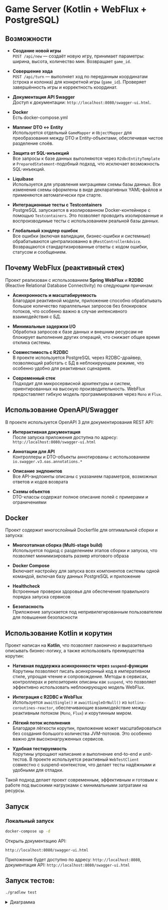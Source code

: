 # Game Server (Kotlin + WebFlux + PostgreSQL)

## Возможности

- **Создание новой игры**  
  `POST /api/new` — создаёт новую игру, принимает параметры: ширина, высота, количество мин. Возвращает `game_id`.

- **Совершение хода**  
  `POST /api/turn` — выполняет ход по переданным координатам (строка и колонка) для конкретной игры (`game_id`). Проверяет завершённость игры и корректность координат.

- **Документация API Swagger**  
  Доступ к документации: `http://localhost:8080/swagger-ui.html`.

- **Docker**  
  Есть docker-compose.yml

- **Маппинг DTO ↔ Entity**  
  Используется отдельный `GameMapper` и `ObjectMapper` для преобразования между DTO и Entity-объектами, обеспечивая чистое разделение слоёв.

- **Защита от SQL-инъекций**  
  Все запросы к базе данных выполняются через `R2dbcEntityTemplate` и `PreparedStatement`-подобный подход, что исключает возможность SQL-инъекций.

- **Liquibase**  
  Используется для управления миграциями схемы базы данных. Все изменения схемы оформлены в виде декларативных YAML-файлов и применяются автоматически при старте.

- **Интеграционные тесты с Testcontainers**  
  PostgreSQL запускается в изолированном Docker-контейнере с помощью `Testcontainers`. Это позволяет проводить изолированные и воспроизводимые тесты с использованием реальной базы данных.

- **Глобальный хэндлер ошибок**  
  Все ошибки (включая валидации, бизнес-ошибки и системные) обрабатываются централизованно в `@RestControllerAdvice`. Возвращаются стандартизированные ответы с кодом ошибки, статусом и сообщением.

## Почему WebFlux (реактивный стек)

Проект реализован с использованием **Spring WebFlux** и **R2DBC** (Reactive Relational Database Connectivity) по следующим причинам:

- **Асинхронность и масштабируемость**  
  Благодаря реактивной модели, приложение способно обрабатывать большое количество параллельных запросов без блокировок потоков, что особенно важно в случае интенсивного взаимодействия с БД.

- **Минимальные задержки I/O**  
  Обработка запросов к базе данных и внешним ресурсам не блокирует выполнение других операций, что снижает общее время отклика системы.

- **Совместимость с R2DBC**  
  В проекте используется PostgreSQL через R2DBC-драйвер, позволяющий работать с БД в неблокирующем режиме, что особенно удобно для реактивных сценариев.

- **Современный стек**  
  Подходит для микросервисной архитектуры и систем, ориентированных на высокую производительность. WebFlux предоставляет гибкую модель программирования через `Mono` и `Flux`.

## Использование OpenAPI/Swagger

В проекте используется OpenAPI 3 для документирования REST API:

- **Интерактивная документация**  
  После запуска приложения доступна по адресу: `http://localhost:8080/swagger-ui.html`

- **Аннотации для API**  
  Контроллеры и DTO-объекты аннотированы с использованием `io.swagger.v3.oas.annotations.*`

- **Описание эндпоинтов**  
  Все API-эндпоинты описаны с указанием параметров, возможных ответов и кодов возврата

- **Схемы объектов**  
  DTO-классы содержат полное описание полей с примерами и ограничениями

## Docker

Проект содержит многослойный Dockerfile для оптимальной сборки и запуска:

- **Многоэтапная сборка (Multi-stage build)**  
  Используется подход с разделением этапов сборки и запуска, что позволяет минимизировать размер итогового образа

- **Docker Compose**  
  Включает настройку для запуска всех компонентов системы одной командой, включая базу данных PostgreSQL и приложение

- **Healthcheck**  
  Встроенные проверки здоровья для обеспечения правильного порядка запуска сервисов

- **Безопасность**  
  Приложение запускается под непривилегированным пользователем для повышения безопасности

## Использование Kotlin и корутин

Проект написан на **Kotlin**, что позволяет лаконично и выразительно описывать бизнес-логику, а также использовать преимущества корутин:

- **Нативная поддержка асинхронности через `suspend`-функции**  
  Корутины позволяют писать асинхронный код в императивном стиле, упрощая чтение и сопровождение. Методы в сервисах, контроллерах и репозиториях описаны как `suspend`, что позволяет эффективно использовать неблокирующую модель WebFlux.

- **Интеграция с R2DBC и WebFlux**  
  Используется `awaitSingle()` и `awaitSingleOrNull()` из `kotlinx-coroutines-reactor`, обеспечивающие взаимодействие между реактивным потоком (`Mono`, `Flux`) и корутинным миром.

- **Лёгкий поток исполнения**  
  Благодаря лёгкости корутин, приложение может масштабироваться без создания большого количества JVM-потоков. Это особенно важно для высоконагруженных сервисов.

- **Удобная тестируемость**  
  Корутины упрощают написание и выполнение end-to-end и unit-тестов. В проекте используется реактивный `WebTestClient` совместно с suspend-контекстом, что делает тесты надёжными и удобными для отладки.

Такой подход делает проект современным, эффективным и готовым к работе под высокими нагрузками с минимальными затратами на ресурсы.


## Запуск

### Локальный запуск

```bash
docker-compose up -d
```

Открыть документацию API:
```
http://localhost:8080/swagger-ui.html
```

Приложение будет доступно по адресу: `http://localhost:8080`, документация API: `http://localhost:8080/swagger-ui.html`

## Запуск тестов:
```bash
./gradlew test
```

<details>
<summary>Диаграмма</summary>

```mermaid
sequenceDiagram
    participant Client
    participant Controller
    participant Service
    participant Repository

    Client->>Controller: POST /new (width, height, mines_count)
    Controller->>Service: newGame(request)
    Service->>Repository: save(new GameEntity)
    Repository-->>Service: GameEntity
    Service-->>Controller: GameInfoResponse
    Controller-->>Client: GameInfoResponse

    Client->>Controller: POST /turn (gameId, row, col)
    Controller->>Service: turn(request)
    Service->>Repository: findById(gameId)
    Repository-->>Service: GameEntity
    Service->>Service: updateField()
    Service->>Repository: update(updatedEntity)
    Repository-->>Service: GameEntity
    Service-->>Controller: GameInfoResponse
    Controller-->>Client: GameInfoResponse
```
</details>
